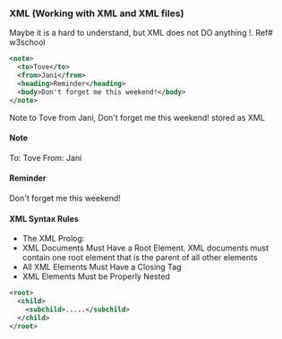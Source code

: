 ### XML (Working with XML and XML files)

Maybe it is a hard to understand, but XML does not DO anything !. Ref# w3school

```xml
<note>
  <to>Tove</to>
  <from>Jani</from>
  <heading>Reminder</heading>
  <body>Don't forget me this weekend!</body>
</note>
```

Note to Tove from Jani, Don't forget me this weekend! stored as XML

#### Note
To: Tove
From: Jani

#### Reminder
Don't forget me this weekend!

#### XML Syntax Rules

* The XML Prolog: <?xml version="1.0" encoding="UTF-8"?>
* XML Documents Must Have a Root Element. XML documents must contain one root element that is the parent of all other elements
* All XML Elements Must Have a Closing Tag
* XML Elements Must be Properly Nested



```xml
<root>
  <child>
    <subchild>.....</subchild>
  </child>
</root>
```

